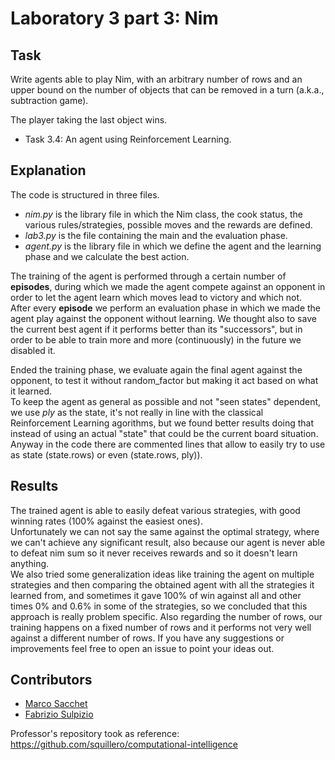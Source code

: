 # Laboratory 3 part 3: Nim

## Task

Write agents able to play Nim, with an arbitrary number of rows and an upper bound  on the number of objects that can be removed in a turn (a.k.a., subtraction game).

The player taking the last object wins.

- Task 3.4: An agent using Reinforcement Learning.

## Explanation

The code is structured in three files. 
- _nim.py_ is the library file in which the Nim class, the cook status, the various rules/strategies, possible moves and the rewards are defined.
- _lab3.py_ is the file containing the main and the evaluation phase.
- _agent.py_ is the library file in which we define the agent and the learning phase and we calculate the best action.

The training of the agent is performed through a certain number of **episodes**, during which we made the agent compete against an opponent in order to let the agent learn which moves lead to victory and which not. \
After every **episode** we perform an evaluation phase in which we made the agent play against the opponent without learning.
We thought also to save the current best agent if it performs better than its "successors", but in order to be able to train more and more (continuously) in the future we disabled it.

Ended the training phase, we evaluate again the final agent against the opponent, to test it without random_factor but making it act based on what it learned. \
To keep the agent as general as possible and not "seen states" dependent, we use _ply_ as the state, it's not really in line with the classical Reinforcement Learning agorithms, but we found better results doing that instead of using an actual "state" that could be the current board situation. Anyway in the code there are commented lines that allow to easily try to use as state (state.rows) or even (state.rows, ply)).

## Results
The trained agent is able to easily defeat various strategies, with good winning rates (100% against the easiest ones). \
Unfortunately we can not say the same against the optimal strategy, where we can't achieve any significant result, also because our agent is never able to defeat nim sum so it never receives rewards and so it doesn't learn anything. \
We also tried some generalization ideas like training the agent on multiple strategies and then comparing the obtained agent with all the strategies it learned from, and sometimes it gave 100% of win against all and other times 0% and 0.6% in some of the strategies, so we concluded that this approach is really problem specific.
Also regarding the number of rows, our training happens on a fixed number of rows and it performs not very well against a different number of rows.
If you have any suggestions or improvements feel free to open an issue to point your ideas out.

## Contributors

- [Marco Sacchet](https://github.com/saccuz)
- [Fabrizio Sulpizio](https://github.com/Xiusss)

Professor's repository took as reference: https://github.com/squillero/computational-intelligence